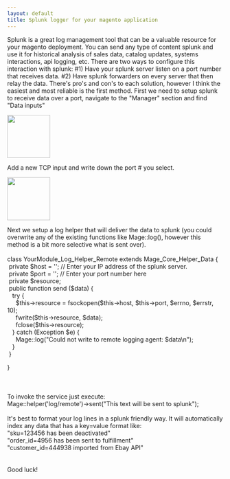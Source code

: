 ```yaml
---
layout: default
title: Splunk logger for your magento application
---
```

<p>Splunk is a great log management tool that can be a valuable resource for your magento deployment. You can send any type of content splunk and use it for historical analysis of sales data, catalog updates, systems interactions, api logging, etc. There are two ways to configure this interaction with splunk: #1) Have your splunk server listen on a port number that receives data. #2) Have splunk forwarders on every server that then relay the data. There's pro's and con's to each solution, however I think the easiest and most reliable is the first method. First we need to setup splunk to receive data over a port, navigate to the "Manager" section and find "Data inputs"</p>
<p><img class="posterous_plugin_object posterous_plugin_object_image" src="http://getfile7.posterous.com/getfile/files.posterous.com/webhines/1hv0NfRz8bzVIYc5mduMRkf1BxKPkZaxDOKiB11LBHMBc8nmtPY4LqoSZHqb/Unknown-4.png.thumb100.jpg?content_part=SlL8sipoRJkhPgJjKuCR" alt="" width="100" height="100" /></p>
<p>Add a new TCP input and write down the port # you select.</p>
<p><img class="posterous_plugin_object posterous_plugin_object_image" src="http://getfile3.posterous.com/getfile/files.posterous.com/webhines/TrZdM9NXeP15AH3uXMp4zSyxElv6zXZ5h0k7sMknuc0kFmFBtPMFUAYFLmSl/Unknown-3.png.thumb100.jpg?content_part=h79COLv4yXbFmMFv4aSR" alt="" width="100" height="100" /></p>
<p>Next we setup a log helper that will deliver the data to splunk (you could overwrite any of the existing functions like Mage::log(), however this method is a bit more selective what is sent over). <br /> <br />class YourModule_Log_Helper_Remote extends Mage_Core_Helper_Data { <br />&nbsp;private $host = ''; // Enter your IP address of the splunk server. <br />&nbsp;private $port = ''; // Enter your port number here <br />&nbsp;private $resource; <br />&nbsp;public function send ($data) { <br />&nbsp;&nbsp; try { <br />&nbsp;&nbsp; &nbsp; $this-&gt;resource = fsockopen($this-&gt;host, $this-&gt;port, $errno, $errstr, 10); <br />&nbsp;&nbsp; &nbsp; fwrite($this-&gt;resource, $data); <br />&nbsp;&nbsp; &nbsp; fclose($this-&gt;resource); <br />&nbsp;&nbsp; } catch (Exception $e) { <br />&nbsp;&nbsp; &nbsp; Mage::log("Could not write to remote logging agent: $data\n"); <br />&nbsp;&nbsp; } <br />&nbsp;}</p>
<p>} <br /> <br /> <br /> <br />To invoke the service just execute: <br /> Mage::helper('log/remote')-&gt;sent("This text will be sent to splunk"); <br /> <br />It's best to format your log lines in a splunk friendly way. It will automatically index any data that has a key=value format like: <br /> "sku=123456 has been deactivated" <br /> "order_id=4956 has been sent to fulfillment" <br /> "customer_id=444938 imported from Ebay API" <br /> <br /> <br />Good luck!</p>
